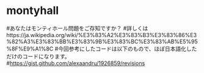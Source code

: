 # montyhall
#あなたはモンティホール問題をご存知ですか？
#詳しくはhttps://ja.wikipedia.org/wiki/%E3%83%A2%E3%83%B3%E3%83%86%E3%82%A3%E3%83%BB%E3%83%9B%E3%83%BC%E3%83%AB%E5%95%8F%E9%A1%8C
#今回参考にしたコードは以下のもので、ほぼ日本語化しただけのコードになります。
#https://gist.github.com/alexaandru/1926859/revisions
